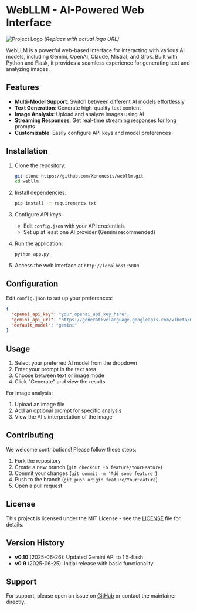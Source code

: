 # WebLLM - AI-Powered Web Interface

![Project Logo](https://via.placeholder.com/150) *(Replace with actual logo URL)*

WebLLM is a powerful web-based interface for interacting with various AI models, including Gemini, OpenAI, Claude, Mistral, and Grok. Built with Python and Flask, it provides a seamless experience for generating text and analyzing images.

## Features

- **Multi-Model Support**: Switch between different AI models effortlessly
- **Text Generation**: Generate high-quality text content
- **Image Analysis**: Upload and analyze images using AI
- **Streaming Responses**: Get real-time streaming responses for long prompts
- **Customizable**: Easily configure API keys and model preferences

## Installation

1. Clone the repository:
   ```bash
   git clone https://github.com/Xenonesis/webllm.git
   cd webllm
   ```

2. Install dependencies:
   ```bash
   pip install -r requirements.txt
   ```

3. Configure API keys:
   - Edit `config.json` with your API credentials
   - Set up at least one AI provider (Gemini recommended)

4. Run the application:
   ```bash
   python app.py
   ```

5. Access the web interface at `http://localhost:5000`

## Configuration

Edit `config.json` to set up your preferences:

```json
{
  "openai_api_key": "your_openai_api_key_here",
  "gemini_api_url": "https://generativelanguage.googleapis.com/v1beta/models/gemini-1.5-flash:generateContent?key=YOUR_API_KEY",
  "default_model": "gemini"
}
```

## Usage

1. Select your preferred AI model from the dropdown
2. Enter your prompt in the text area
3. Choose between text or image mode
4. Click "Generate" and view the results

For image analysis:
1. Upload an image file
2. Add an optional prompt for specific analysis
3. View the AI's interpretation of the image

## Contributing

We welcome contributions! Please follow these steps:

1. Fork the repository
2. Create a new branch (`git checkout -b feature/YourFeature`)
3. Commit your changes (`git commit -m 'Add some feature'`)
4. Push to the branch (`git push origin feature/YourFeature`)
5. Open a pull request

## License

This project is licensed under the MIT License - see the [LICENSE](LICENSE) file for details.

## Version History

- **v0.10** (2025-06-26): Updated Gemini API to 1.5-flash
- **v0.9** (2025-06-25): Initial release with basic functionality

## Support

For support, please open an issue on [GitHub](https://github.com/Xenonesis/webllm/issues) or contact the maintainer directly.